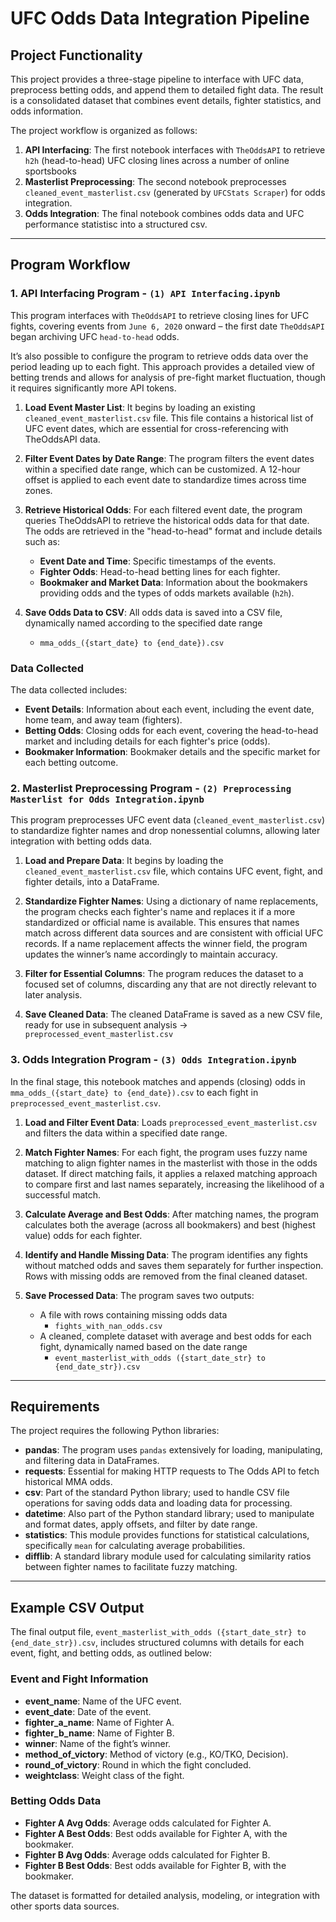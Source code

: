# UFC Odds Data Integration Pipeline

## Project Functionality

This project provides a three-stage pipeline to interface with UFC data, preprocess betting odds, and append them to detailed fight data. The result is a consolidated dataset that combines event details, fighter statistics, and odds information. 

The project workflow is organized as follows:

1. **API Interfacing**: The first notebook interfaces with `TheOddsAPI` to retrieve `h2h` (head-to-head) UFC closing lines across a number of online sportsbooks
2. **Masterlist Preprocessing**: The second notebook preprocesses `cleaned_event_masterlist.csv` (generated by `UFCStats Scraper`) for odds integration.
3. **Odds Integration**: The final notebook combines odds data and UFC performance statistisc into a structured csv.

---

## Program Workflow

### 1. API Interfacing Program - `(1) API Interfacing.ipynb`

This program interfaces with `TheOddsAPI` to retrieve closing lines for UFC fights, covering events from `June 6, 2020` onward – the first date `TheOddsAPI` began archiving UFC `head-to-head` odds.

It’s also possible to configure the program to retrieve odds data over the period leading up to each fight. This approach provides a detailed view of betting trends and allows for analysis of pre-fight market fluctuation, though it requires significantly more API tokens.

1. **Load Event Master List**: It begins by loading an existing `cleaned_event_masterlist.csv` file. This file contains a historical list of UFC event dates, which are essential for cross-referencing with TheOddsAPI data.
   
2. **Filter Event Dates by Date Range**: The program filters the event dates within a specified date range, which can be customized. A 12-hour offset is applied to each event date to standardize times across time zones.

3. **Retrieve Historical Odds**: For each filtered event date, the program queries TheOddsAPI to retrieve the historical odds data for that date. The odds are retrieved in the "head-to-head" format and include details such as:
   - **Event Date and Time**: Specific timestamps of the events.
   - **Fighter Odds**: Head-to-head betting lines for each fighter.
   - **Bookmaker and Market Data**: Information about the bookmakers providing odds and the types of odds markets available (`h2h`).

4. **Save Odds Data to CSV**: All odds data is saved into a CSV file, dynamically named according to the specified date range
      - `mma_odds_({start_date} to {end_date}).csv`

### Data Collected

The data collected includes:

- **Event Details**: Information about each event, including the event date, home team, and away team (fighters).
- **Betting Odds**: Closing odds for each event, covering the head-to-head market and including details for each fighter's price (odds).
- **Bookmaker Information**: Bookmaker details and the specific market for each betting outcome.

### 2. Masterlist Preprocessing Program - `(2) Preprocessing Masterlist for Odds Integration.ipynb`
This program preprocesses UFC event data (`cleaned_event_masterlist.csv`) to standardize fighter names and drop nonessential columns, allowing later integration with betting odds data.

1. **Load and Prepare Data**: It begins by loading the `cleaned_event_masterlist.csv` file, which contains UFC event, fight, and fighter details, into a DataFrame.

2. **Standardize Fighter Names**: Using a dictionary of name replacements, the program checks each fighter's name and replaces it if a more standardized or official name is available. This ensures that names match across different data sources and are consistent with official UFC records. If a name replacement affects the winner field, the program updates the winner’s name accordingly to maintain accuracy.

3. **Filter for Essential Columns**: The program reduces the dataset to a focused set of columns, discarding any that are not directly relevant to later analysis.

4. **Save Cleaned Data**: The cleaned DataFrame is saved as a new CSV file, ready for use in subsequent analysis -> `preprocessed_event_masterlist.csv`

### 3. Odds Integration Program - `(3) Odds Integration.ipynb`

In the final stage, this notebook matches and appends (closing) odds in `mma_odds_({start_date} to {end_date}).csv` to each fight in `preprocessed_event_masterlist.csv`. 

1. **Load and Filter Event Data**: Loads `preprocessed_event_masterlist.csv` and filters the data within a specified date range.
   
2. **Match Fighter Names**: For each fight, the program uses fuzzy name matching to align fighter names in the masterlist with those in the odds dataset. If direct matching fails, it applies a relaxed matching approach to compare first and last names separately, increasing the likelihood of a successful match.

3. **Calculate Average and Best Odds**: After matching names, the program calculates both the average (across all bookmakers) and best (highest value) odds for each fighter.

4. **Identify and Handle Missing Data**: The program identifies any fights without matched odds and saves them separately for further inspection. Rows with missing odds are removed from the final cleaned dataset.

5. **Save Processed Data**: The program saves two outputs:
   - A file with rows containing missing odds data
      - `fights_with_nan_odds.csv`
   - A cleaned, complete dataset with average and best odds for each fight, dynamically named based on the date range
      - `event_masterlist_with_odds ({start_date_str} to {end_date_str}).csv`

---

## Requirements

The project requires the following Python libraries:
- **pandas**: The program uses `pandas` extensively for loading, manipulating, and filtering data in DataFrames.
- **requests**: Essential for making HTTP requests to The Odds API to fetch historical MMA odds.
- **csv**: Part of the standard Python library; used to handle CSV file operations for saving odds data and loading data for processing.
- **datetime**: Also part of the Python standard library; used to manipulate and format dates, apply offsets, and filter by date range.
- **statistics**: This module provides functions for statistical calculations, specifically `mean` for calculating average probabilities.
- **difflib**: A standard library module used for calculating similarity ratios between fighter names to facilitate fuzzy matching.

---

## Example CSV Output

The final output file, `event_masterlist_with_odds ({start_date_str} to {end_date_str}).csv`, includes structured columns with details for each event, fight, and betting odds, as outlined below:

### Event and Fight Information
- **event_name**: Name of the UFC event.
- **event_date**: Date of the event.
- **fighter_a_name**: Name of Fighter A.
- **fighter_b_name**: Name of Fighter B.
- **winner**: Name of the fight’s winner.
- **method_of_victory**: Method of victory (e.g., KO/TKO, Decision).
- **round_of_victory**: Round in which the fight concluded.
- **weightclass**: Weight class of the fight.

### Betting Odds Data
- **Fighter A Avg Odds**: Average odds calculated for Fighter A.
- **Fighter A Best Odds**: Best odds available for Fighter A, with the bookmaker.
- **Fighter B Avg Odds**: Average odds calculated for Fighter B.
- **Fighter B Best Odds**: Best odds available for Fighter B, with the bookmaker.

The dataset is formatted for detailed analysis, modeling, or integration with other sports data sources.

